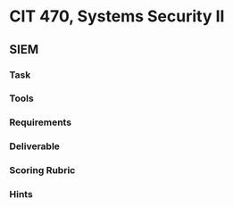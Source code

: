 # CIT 470, Systems Security II
## SIEM
### Task

### Tools

### Requirements

### Deliverable

### Scoring Rubric

### Hints
